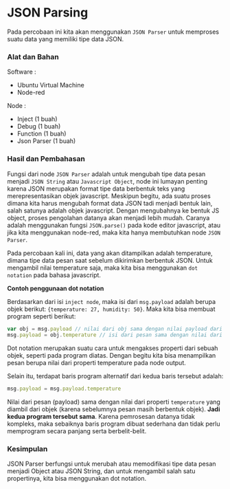 # JSON Parsing
Pada percobaan ini kita akan menggunakan `JSON Parser` untuk memproses suatu data yang memiliki tipe data JSON.

### Alat dan Bahan

Software :

- Ubuntu Virtual Machine
- Node-red

Node :
- Inject (1 buah)
- Debug (1 buah)
- Function (1 buah)
- Json Parser (1 buah)

### Hasil dan Pembahasan

Fungsi dari node `JSON Parser` adalah untuk mengubah tipe data pesan menjadi `JSON String` atau `Javascript Object`, node ini lumayan penting karena JSON merupakan format tipe data berbentuk teks yang merepresentasikan objek javascript. Meskipun begitu, ada suatu proses dimana kita harus mengubah format data JSON tadi menjadi bentuk lain, salah satunya adalah objek javascript. Dengan mengubahnya ke bentuk JS object, proses pengolahan datanya akan menjadi lebih mudah. Caranya adalah menggunakan fungsi `JSON.parse()` pada kode editor javascript, atau jika kita menggunakan node-red, maka kita hanya membutuhkan node `JSON Parser`.

Pada percobaan kali ini, data yang akan ditampilkan adalah temperature, dimana tipe data pesan saat sebelum dikirimkan berbentuk JSON. Untuk mengambil nilai temperature saja, maka kita bisa menggunakan `dot notation` pada bahasa javascript.

**Contoh penggunaan dot notation**

Berdasarkan dari isi `inject node`, maka isi dari `msg.payload` adalah berupa objek berikut: `{temperature: 27, humidity: 50}`. Maka kita bisa membuat program seperti berikut:

```js
var obj = msg.payload // nilai dari obj sama dengan nilai payload dari properti pesan
msg.payload = obj.temperature // isi dari pesan sama dengan nilai dari properti temperature
```
Dot notation merupakan suatu cara untuk mengakses properti dari sebuah objek, seperti pada program diatas. Dengan begitu kita bisa menampilkan pesan berupa nilai dari properti temperature pada node output.

Selain itu, terdapat baris program alternatif dari kedua baris tersebut adalah:
```js
msg.payload = msg.payload.temperature
```
Nilai dari pesan (payload) sama dengan nilai dari properti `temperature` yang diambil dari objek (karena sebelumnya pesan masih berbentuk objek). **Jadi kedua program tersebut sama**. Karena pemrosesan datanya tidak kompleks, maka sebaiknya baris program dibuat sederhana dan tidak perlu memprogram secara panjang serta berbelit-belit. 

### Kesimpulan

JSON Parser berfungsi untuk merubah atau memodifikasi tipe data pesan menjadi Object atau JSON String, dan untuk mengambil salah satu propertinya, kita bisa menggunakan dot notation.
